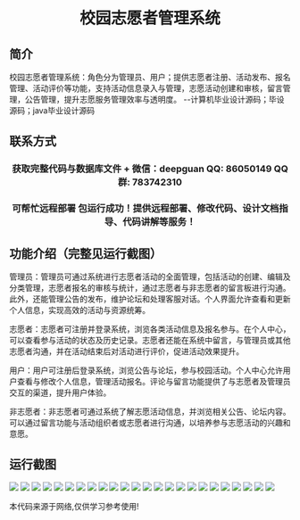 <p><h1 align="center">校园志愿者管理系统</h1></p>

## 简介
校园志愿者管理系统：角色分为管理员、用户；提供志愿者注册、活动发布、报名管理、活动评价等功能，支持活动信息录入与管理，志愿活动创建和审核，留言管理，公告管理，提升志愿服务管理效率与透明度。    --计算机毕业设计源码；毕设源码；java毕业设计源码


## 联系方式
<p><h3 align="center">获取完整代码与数据库文件 + 微信：deepguan QQ: 86050149 QQ群: 783742310</h3></p>
<p><h3 align="center">可帮忙远程部署 包运行成功！提供远程部署、修改代码、设计文档指导、代码讲解等服务！</h3></p>

## 功能介绍（完整见运行截图）
管理员：管理员可通过系统进行志愿者活动的全面管理，包括活动的创建、编辑及分类管理，志愿者报名的审核与统计，通过志愿者与非志愿者的留言板进行沟通。此外，还能管理公告的发布，维护论坛和处理客服对话。个人界面允许查看和更新个人信息，实现高效的活动与资源统筹。

志愿者：志愿者可注册并登录系统，浏览各类活动信息及报名参与。在个人中心，可以查看参与活动的状态及历史记录。志愿者还能在系统中留言，与管理员或其他志愿者沟通，并在活动结束后对活动进行评价，促进活动效果提升。

用户：用户可注册后登录系统，浏览公告与论坛，参与校园活动。个人中心允许用户查看与修改个人信息，管理活动报名。评论与留言功能提供了与志愿者及管理员交互的渠道，提升用户体验。

非志愿者：非志愿者可通过系统了解志愿活动信息，并浏览相关公告、论坛内容。可以通过留言功能与活动组织者或志愿者进行沟通，以培养参与志愿活动的兴趣和意愿。


## 运行截图
![](https://bs-1329754181.cos.ap-shanghai.myqcloud.com/spring/CampusVolunteerManagementSystem/img/001.jpg)
![](https://bs-1329754181.cos.ap-shanghai.myqcloud.com/spring/CampusVolunteerManagementSystem/img/002.jpg)
![](https://bs-1329754181.cos.ap-shanghai.myqcloud.com/spring/CampusVolunteerManagementSystem/img/003.jpg)
![](https://bs-1329754181.cos.ap-shanghai.myqcloud.com/spring/CampusVolunteerManagementSystem/img/004.jpg)
![](https://bs-1329754181.cos.ap-shanghai.myqcloud.com/spring/CampusVolunteerManagementSystem/img/005.jpg)
![](https://bs-1329754181.cos.ap-shanghai.myqcloud.com/spring/CampusVolunteerManagementSystem/img/006.jpg)
![](https://bs-1329754181.cos.ap-shanghai.myqcloud.com/spring/CampusVolunteerManagementSystem/img/007.jpg)
![](https://bs-1329754181.cos.ap-shanghai.myqcloud.com/spring/CampusVolunteerManagementSystem/img/008.jpg)
![](https://bs-1329754181.cos.ap-shanghai.myqcloud.com/spring/CampusVolunteerManagementSystem/img/009.jpg)
![](https://bs-1329754181.cos.ap-shanghai.myqcloud.com/spring/CampusVolunteerManagementSystem/img/010.jpg)
![](https://bs-1329754181.cos.ap-shanghai.myqcloud.com/spring/CampusVolunteerManagementSystem/img/011.jpg)
![](https://bs-1329754181.cos.ap-shanghai.myqcloud.com/spring/CampusVolunteerManagementSystem/img/012.jpg)
![](https://bs-1329754181.cos.ap-shanghai.myqcloud.com/spring/CampusVolunteerManagementSystem/img/013.jpg)
![](https://bs-1329754181.cos.ap-shanghai.myqcloud.com/spring/CampusVolunteerManagementSystem/img/014.jpg)
![](https://bs-1329754181.cos.ap-shanghai.myqcloud.com/spring/CampusVolunteerManagementSystem/img/015.jpg)
![](https://bs-1329754181.cos.ap-shanghai.myqcloud.com/spring/CampusVolunteerManagementSystem/img/016.jpg)
![](https://bs-1329754181.cos.ap-shanghai.myqcloud.com/spring/CampusVolunteerManagementSystem/img/017.jpg)
![](https://bs-1329754181.cos.ap-shanghai.myqcloud.com/spring/CampusVolunteerManagementSystem/img/018.jpg)
![](https://bs-1329754181.cos.ap-shanghai.myqcloud.com/spring/CampusVolunteerManagementSystem/img/019.jpg)
![](https://bs-1329754181.cos.ap-shanghai.myqcloud.com/spring/CampusVolunteerManagementSystem/img/020.jpg)
![](https://bs-1329754181.cos.ap-shanghai.myqcloud.com/spring/CampusVolunteerManagementSystem/img/021.jpg)
![](https://bs-1329754181.cos.ap-shanghai.myqcloud.com/spring/CampusVolunteerManagementSystem/img/022.jpg)
![](https://bs-1329754181.cos.ap-shanghai.myqcloud.com/spring/CampusVolunteerManagementSystem/img/023.jpg)
![](https://bs-1329754181.cos.ap-shanghai.myqcloud.com/spring/CampusVolunteerManagementSystem/img/024.jpg)

<p>本代码来源于网络,仅供学习参考使用!</p>
